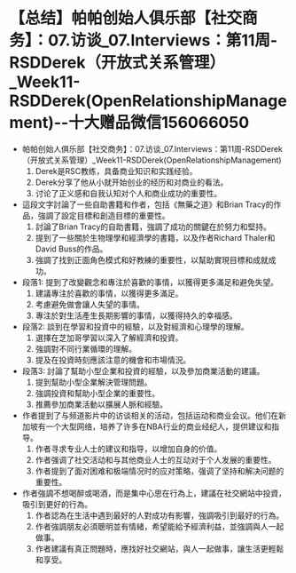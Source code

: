 # 【总结】帕帕创始人俱乐部【社交商务】：07.访谈_07.Interviews：第11周-RSDDerek（开放式关系管理）_Week11-RSDDerek(OpenRelationshipManagement)--十大赠品微信156066050

-   帕帕创始人俱乐部【社交商务】：07.访谈_07.Interviews：第11周-RSDDerek（开放式关系管理）_Week11-RSDDerek(OpenRelationshipManagement)
    1.  Derek是RSC教练，具备商业知识和实践经验。
    2.  Derek分享了他从小就开始创业的经历和对商业的看法。
    3.  讨论了正义感和自我认知对个人和商业成功的重要性。
-   這段文字討論了一些自助書籍和作者，包括《無藥之道》和Brian Tracy的作品，強調了設定目標和創造目標的重要性。
    1.  討論了Brian Tracy的自助書籍，強調了成功的關鍵在於努力和堅持。
    2.  提到了一些關於生物理學和經濟學的書籍，以及作者Richard Thaler和David Buss的作品。
    3.  強調了找到正面角色模式和好教練的重要性，以幫助實現目標和成就成功。
-   段落1: 提到了改變觀念和專注於喜歡的事情，以獲得更多滿足和避免失望。
    1.  建議專注於喜歡的事情，以獲得更多滿足。
    2.  考慮避免做會讓人失望的事情。
    3.  專注於對生活產生長期影響的事情，以獲得持久的幸福感。
-   段落2: 談到在學習和投資中的經驗，以及對經濟和心理學的理解。
    1.  選擇在芝加哥學習以深入了解經濟和投資。
    2.  強調對不同行業循環的理解。
    3.  提及在投資時刻應該注意的機會和市場情況。
-   段落3: 討論了幫助小型企業和投資的經驗，以及參加商業活動的建議。
    1.  提到幫助小型企業解決管理問題。
    2.  強調投資和幫助小型企業的重要性。
    3.  推薦參加商業活動以擴展人脈和經驗。
-   作者提到了与频道影片中的访谈相关的活动，包括运动和商业会议。他们在新加坡有一个大型网络，培养了许多在NBA行业的商业经纪人，提供建议和指导。
    1.  作者寻求专业人士的建议和指导，以增加自身的价值。
    2.  作者强调了社交活动和与其他商业人士的互动对于个人发展的重要性。
    3.  作者提到了面对困难和极端情况时的应对策略，强调了坚持和解决问题的重要性。
-   作者強調不想喝醉或喝酒，而是集中心思在行為上，建議在社交網站中投資，吸引到更好的行為。
    1.  作者認為在生活中遇到最好的人對成功有影響，強調吸引到最好的行為。
    2.  作者強調朋友必須聰明並有情緒，希望能給予經濟利益，並強調與人一起做事。
    3.  作者建議有真正問題時，應找好社交網站，與人一起做事，讓生活更輕鬆和享受。